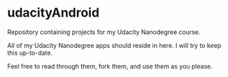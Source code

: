 # udacityAndroid
Repository containing projects for my Udacity Nanodegree course.

All of my Udacity Nanodegree apps should reside in here.  I will try to keep this up-to-date.

Feel free to read through them, fork them, and use them as you please.
